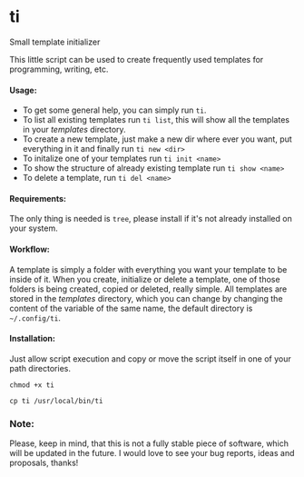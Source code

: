 # ti

Small template initializer

This little script can be used to create frequently used templates for programming, writing, etc.


#### Usage:
- To get some general help, you can simply run `ti`.
- To list all existing templates run `ti list`, this will show all the templates in your *templates* directory.
- To create a new template, just make a new dir where ever you want, put everything in it and finally run `ti new <dir>`
- To initalize one of your templates run `ti init <name>`
- To show the structure of already existing template run `ti show <name>`
- To delete a template, run `ti del <name>`

#### Requirements:
The only thing is needed is `tree`, please install if it's not already installed on your system.

#### Workflow:
A template is simply a folder with everything you want your template to be inside of it. When you create, initialize or delete a template, one of those folders is being created, copied or deleted, really simple. All templates are stored in the *templates* directory, which you can change by changing the content of the variable of the same name, the default directory is `~/.config/ti`.

#### Installation:
Just allow script execution and copy or move the script itself in one of your path directories.
```
chmod +x ti
```
```
cp ti /usr/local/bin/ti
```

### Note:
Please, keep in mind, that this is not a fully stable piece of software, which will be updated in the future. I would love to see your bug reports, ideas and proposals, thanks!
